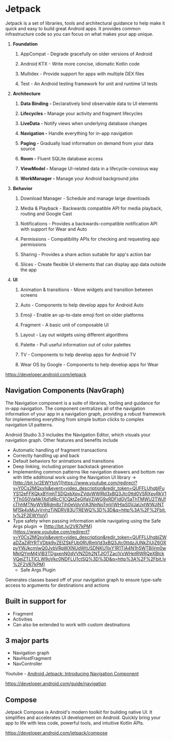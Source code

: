 # Jetpack

Jetpack is a set of libraries, tools and architectural guidance to help make it quick and easy to build great Android apps. It provides common infrastructure code so you can focus on what makes your app unique.

1. **Foundation**

    1. AppCompat - Degrade gracefully on older versions of Android

    2. Android KTX - Write more concise, idiomatic Kotlin code

    3. Multidex - Provide support for apps with multiple DEX files

    4. Test - An Android testing framework for unit and runtime UI tests

2. **Architecture**

    1. **Data Binding -** Declaratively bind observable data to UI elements

    2. **Lifecycles -** Manage your activity and fragment lifecycles

    3. **LiveData -** Notify views when underlying database changes

    4. **Navigation -** Handle everything for in-app navigation

    5. **Paging -** Gradually load information on demand from your data source

    6. **Room -** Fluent SQLite database access

    7. **ViewModel -** Manage UI-related data in a lifecycle-consious way

    8. **WorkManager -** Manage your Android background jobs

3. **Behavior**

    1. Download Manager - Schedule and manage large downloads

    2. Media & Playback - Backwards compatible API for media playback, routing and Google Cast

    3. Notifications - Provides a backwards-compatible notification API with support for Wear and Auto

    4. Permissions - Compatibility APIs for checking and requesting app permissions

    5. Sharing - Provides a share action suitable for app's action bar

    6. Slices - Create flexible UI elements that can display app data outside the app

4. **UI**

    1. Animation & transitions - Move widgets and transition between screens

    2. Auto - Components to help develop apps for Android Auto

    3. Emoji - Enable an up-to-date emoji font on older platforms

    4. Fragment - A basic unit of composable UI

    5. Layout - Lay out widgets using different algorithms

    6. Palette - Pull useful information out of color palettes

    7. TV - Components to help develop apps for Android TV

    8. Wear OS by Google - Components to help develop apps for Wear

https://developer.android.com/jetpack

## Navigation Components (NavGraph)

The Navigation component is a suite of libraries, tooling and guidance for in-app navigation. The component centralizes all of the navigation information of your app in a navigation graph, providing a robust framework for implementing everything from simple button clicks to complex navigation UI patterns.

Android Studio 3.3 includes the Navigation Editor, which visuals your navigation graph. Other features and benefits include

- Automatic handling of fragment transactions
- Correctly handling up and back
- Default behaviors for animations and transitions
- Deep linking, including proper backstack generation
- Implementing common patterns like navigation drawers and bottom nav with little additional work using the Navigation UI library → [http://bit.ly/2EWYtoV](https://www.youtube.com/redirect?v=Y0Cs2MQxyIs&event=video_description&redir_token=QUFFLUhqblFuYS12eFFKQkxBYmhTSDQxbXpvZVdxWWlRd3xBQ3Jtc0ttd0VSRXpvRkV1YTh0S0VaNk1Xd1dRcC1CQktZeGlfaVZjWG9xRDFldGV5aThTMWU2TWJfcThhMTNyWVBRdm8zTjh0eVdvVlA3NnNoTmViWHlaS0VJaUxtWWJiNTM1Sk4xMjJvVnhzTjNDRV83UTREWQ%3D%3D&q=http%3A%2F%2Fbit.ly%2F2EWYtoV)
- Type safety when passing information while navigating using the Safe Args plugin → [http://bit.ly/2VR7kPM](https://www.youtube.com/redirect?v=Y0Cs2MQxyIs&event=video_description&redir_token=QUFFLUhqblZWaDZaZjRYRTVDbk9yZElZSkFUb0RURmVld3xBQ3Jtc0ttdzJUNkZjUjZ6OXpyYWJkcmIwQ0JybVRpWXNUdWtUSDNKU1IxY1R1TlA4N1h5WTBjVm0wMklQYmM4VlB3TDgxenN0dVVNZDh2NTJlOTZaclVxWHptRWRQeXBlckVQejZTLTlCLW9oVkc0NDFLU1ctSQ%3D%3D&q=http%3A%2F%2Fbit.ly%2F2VR7kPM)
    - Safe Args Plugin

Generates classes based off of your navigation graph to ensure type-safe access to arguments for destinations and actions

## Built in support for

- Fragment
- Activities
- Can also be extended to work with custom destinations

## 3 major parts

- Navigation graph
- NavHostFragment
- NavController

Youtube - [Android Jetpack: Introducing Navigation Component](https://www.youtube.com/watch?v=Y0Cs2MQxyIs)

https://developer.android.com/guide/navigation

## Compose

Jetpack Compose is Android's modern toolkit for building native UI. It simplifies and accelerates UI development on Android. Quickly bring your app to life with less code, powerful tools, and intuitive Kotlin APIs.

https://developer.android.com/jetpack/compose

